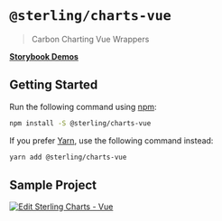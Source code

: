 # `@sterling/charts-vue`

> Carbon Charting Vue Wrappers

**[Storybook Demos](https://carbon-design-system.github.io/sterling-charts/vue)**

## Getting Started

Run the following command using [npm](https://www.npmjs.com/):

```bash
npm install -S @sterling/charts-vue
```

If you prefer [Yarn](https://yarnpkg.com/en/), use the following command
instead:

```bash
yarn add @sterling/charts-vue
```

## Sample Project
[![Edit Sterling Charts - Vue](https://codesandbox.io/static/img/play-codesandbox.svg)](https://codesandbox.io/s/sterling-charts-vue-ghlq0?fontsize=14)
